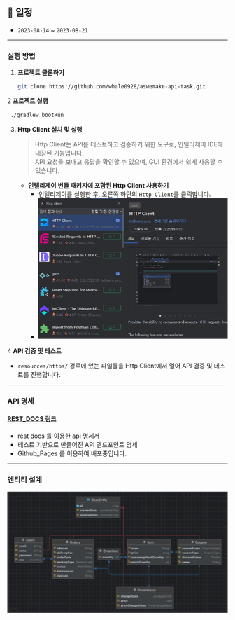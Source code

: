## 📅 일정

- `2023-08-14` ~ `2023-08-21`

------

### 실행 방법

1. **프로젝트 클론하기**
   ```bash
   git clone https://github.com/whale0928/aswemake-api-task.git
   ```

2 **프로젝트 실행**

   ```bash
    ./gradlew bootRun
   ```

3. **Http Client 설치 및 실행**
   > Http Client는 API를 테스트하고 검증하기 위한 도구로, 인텔리제이 IDE에 내장된 기능입니다.<br>
   API 요청을 보내고 응답을 확인할 수 있으며, GUI 환경에서 쉽게 사용할 수 있습니다.<br>
    - **인텔리제이 번들 패키지에 포함된 Http Client 사용하기**
        - 인텔리제이를 실행한 후, 오른쪽 하단의 `Http Client`를 클릭합니다.
        - ![img_1.png](img_1.png)

4 **API 검증 및 테스트**

- `resources/https/` 경로에 있는 파일들을 Http Client에서 열어 API 검증 및 테스트를 진행합니다.

------

### API 명세

#### [REST_DOCS 링크](https://whale0928.github.io/aswemake-api-task/)

- rest docs 를 이용한 api 명세서
- 테스트 기반으로 만들어진 API 엔드포인트 명세
- Github_Pages 를 이용하여 배포중입니다.

----

### 엔티티 설계

![img.png](img.png)
